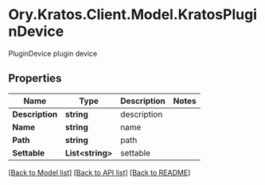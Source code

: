 # Ory.Kratos.Client.Model.KratosPluginDevice
PluginDevice plugin device

## Properties

Name | Type | Description | Notes
------------ | ------------- | ------------- | -------------
**Description** | **string** | description | 
**Name** | **string** | name | 
**Path** | **string** | path | 
**Settable** | **List&lt;string&gt;** | settable | 

[[Back to Model list]](../README.md#documentation-for-models) [[Back to API list]](../README.md#documentation-for-api-endpoints) [[Back to README]](../README.md)

